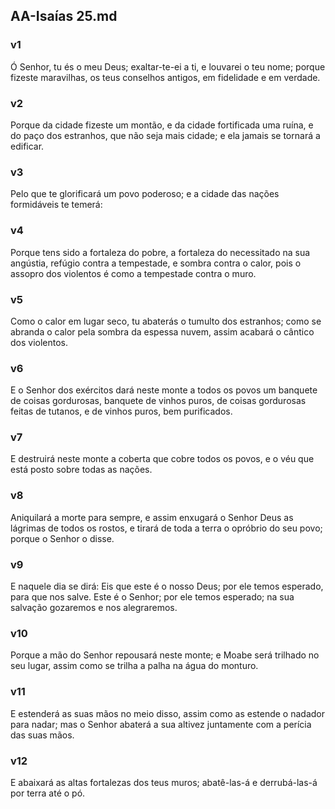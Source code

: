 ## AA-Isaías 25.md
### v1
 Ó Senhor, tu és o meu Deus; exaltar-te-ei a ti, e louvarei o teu nome; porque fizeste maravilhas, os teus conselhos antigos, em fidelidade e em verdade.
### v2
 Porque da cidade fizeste um montão, e da cidade fortificada uma ruína, e do paço dos estranhos, que não seja mais cidade; e ela jamais se tornará a edificar.
### v3
 Pelo que te glorificará um povo poderoso; e a cidade das nações formidáveis te temerá:
### v4
 Porque tens sido a fortaleza do pobre, a fortaleza do necessitado na sua angústia, refúgio contra a tempestade, e sombra contra o calor, pois o assopro dos violentos é como a tempestade contra o muro.
### v5
 Como o calor em lugar seco, tu abaterás o tumulto dos estranhos; como se abranda o calor pela sombra da espessa nuvem, assim acabará o cântico dos violentos.
### v6
 E o Senhor dos exércitos dará neste monte a todos os povos um banquete de coisas gordurosas, banquete de vinhos puros, de coisas gordurosas feitas de tutanos, e de vinhos puros, bem purificados.
### v7
 E destruirá neste monte a coberta que cobre todos os povos, e o véu que está posto sobre todas as nações.
### v8
 Aniquilará a morte para sempre, e assim enxugará o Senhor Deus as lágrimas de todos os rostos, e tirará de toda a terra o opróbrio do seu povo; porque o Senhor o disse.
### v9
 E naquele dia se dirá: Eis que este é o nosso Deus; por ele temos esperado, para que nos salve. Este é o Senhor; por ele temos esperado; na sua salvação gozaremos e nos alegraremos.
### v10
 Porque a mão do Senhor repousará neste monte; e Moabe será trilhado no seu lugar, assim como se trilha a palha na água do monturo.
### v11
 E estenderá as suas mãos no meio disso, assim como as estende o nadador para nadar; mas o Senhor abaterá a sua altivez juntamente com a perícia das suas mãos.
### v12
 E abaixará as altas fortalezas dos teus muros; abatê-las-á e derrubá-las-á por terra até o pó.
